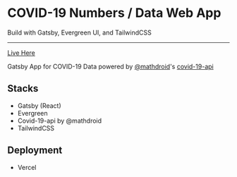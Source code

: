 # COVID-19 Numbers / Data Web App
Build with Gatsby, Evergreen UI, and TailwindCSS
___
[Live Here](http://covid19data.now.sh/)

Gatsby App for COVID-19 Data
powered by [@mathdroid](https://github.com/mathdroid/covid-19-api)'s [covid-19-api](https://covid19.mathdro.id/)

## Stacks 
- Gatsby (React)
- Evergreen
- Covid-19-api by @mathdroid
- TailwindCSS

## Deployment 
- Vercel
